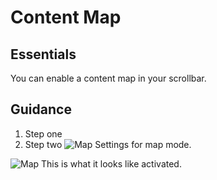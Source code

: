 
# Content Map

## Essentials
You can enable a content map in your scrollbar.

## Guidance
1. Step one
1. Step two
![Map](ContentMap/images/mapmode.png)
Settings for map mode.

![Map](ContentMap/images/widebar.png)
This is what it looks like activated.
